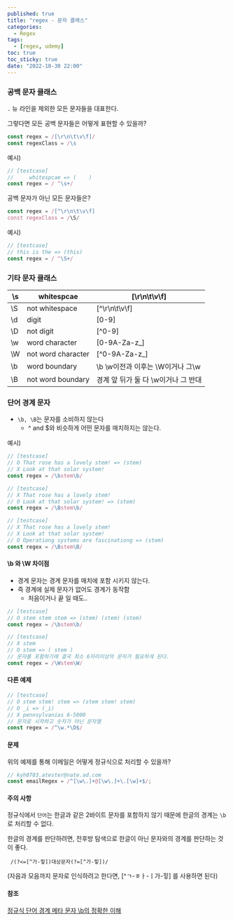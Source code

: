 ```yaml
---
published: true
title: "regex - 문자 클래스"
categories:
  - Regex
tags:
  - [regex, udemy]
toc: true
toc_sticky: true
date: "2022-10-30 22:00"
---
```


### 공백 문자 클래스

`.` 뉴 라인을 제외한 모든 문자들을 대표한다.

그렇다면 모든 공백 문자들은 어떻게 표현할 수 있을까? 

```js
const regex = /[\r\n\t\v\f]/
const regexClass = /\s
```

예시)

```js
// [testcase]
//     whitespcae => (    )
const regex = / ^\s+/
```

공백 문자가 아닌 모든 문자들은?

```js
const regex = /[^\r\n\t\v\f]
const regexClass = /\S/
```

예시)

```js
// [testcase]
// this is the => (this)
const regex = / ^\S+/
```

### 기타 문자 클래스

| \s   | whitespcae         | [\r\n\t\v\f]                        |
| ---- | ------------------ | ----------------------------------- |
| \S   | not whitespace     | [^\r\n\t\v\f]                       |
| \d   | digit              | [0-9]                               |
| \D   | not digit          | [^0-9]                              |
| \w   | word character     | [0-9A-Za-z_]                        |
| \W   | not word character | [^0-9A-Za-z_]                       |
| \b   | word boundary      | \b \w이전과 이후는 \W이거나 그\w    |
| \B   | not word boundary  | 경계 앞 뒤가 둘 다 \w이거나 그 반대 |

### 단어 경계 문자

* `\b, \B`는 문자를 소비하지 않는다
  * ^ and $와 비슷하게 어떤 문자를 매치하지는 않는다.

예시)

```js
// [testcase]
// O That rose has a lovely stem! => (stem)
// X Look at that solar system!
const regex = /\bstem\b/

// [testcase]
// X That rose has a lovely stem!
// O Look at that solar system! => (stem)
const regex = /\Bstem\b/

// [testcase]
// X That rose has a lovely stem!
// X Look at that solar system!
// O Operationg systems are fascinationg => (stem)
const regex = /\Bstem\B/
```

#### \b 와 \W 차이점

* 경계 문자는 경계 문자를 매치에 포함 시키지 않는다.
* 즉 경계에 실제 문자가 없어도 경계가 동작함
  * 처음이거나 끝 일 때도..

```js
// [testcase]
// O stem stem stem => (stem) (stem) (stem)
const regex = /\bstem\b/

// [testcase]
// X stem
// O stem => ( stem )
// 문자를 포함하기에 결국 최소 6자리이상의 문자가 필요하게 된다.
const regex = /\Wstem\W/
```

#### 다른 예제

```js
// [testcase]
// O stem stem! stem => (stem stem! stem)
// O _i => (_i)
// X pennsylvanias 6-5000
// 문자로 시작하고 숫자가 아닌 문자열
const regex = /^\w.*\D$/
```

#### 문제

위의 예제를 통해 이메일은 어떻게 정규식으로 처리할 수 있을까?

```js
// kyh0703.atester@nate.ad.com
const emailRegex = /^[\w\.]+@[\w\.]+\.[\w]+$/;
```

#### 주의 사항

정규식에서 `단어`는 한글과 같은 2바이트 문자를 포함하지 않기 때문에 한글의 경계는 `\b`로 처리할 수 없다.

한글의 경계를 판단하려면, 전후방 탐색으로 한글이 아닌 문자와의 경계를 판단하는 것이 좋다.

` /(?<=[^가-힣])대상문자(?=[^가-힣])/`

 (자음과 모음까지 문자로 인식하려고 한다면, [^ㄱ-ㅎㅏ-ㅣ가-힣] 를 사용하면 된다)

#### 참조

[정규식 단어 경계 메타 문자 \b의 정확한 이해](https://ohgyun.com/392)
